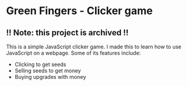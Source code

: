 # Green Fingers - Clicker game
## !! Note: this project is archived !!
This is a simple JavaScript clicker game. 
I made this to learn how to use JavaScript on a webpage.
Some of its features include:
* Clicking to get seeds
* Selling seeds to get money
* Buying upgrades with money 